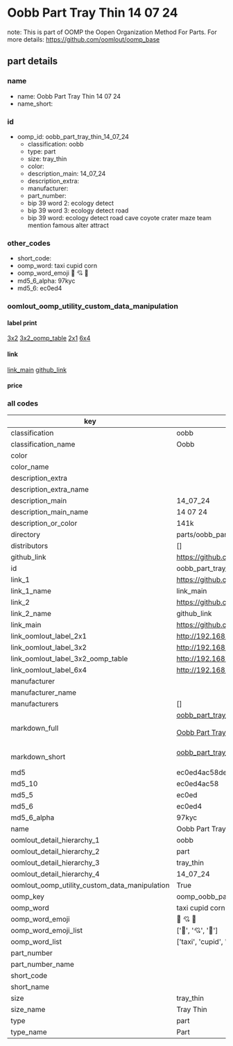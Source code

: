 # Oobb Part Tray Thin 14 07 24  

note: This is part of OOMP the Oopen Organization Method For Parts. For more details: https://github.com/oomlout/oomp_base

##  part details





### name
* name: Oobb Part Tray Thin 14 07 24
* name_short: 
### id
* oomp_id: oobb_part_tray_thin_14_07_24
  * classification: oobb
  * type: part
  * size: tray_thin
  * color: 
  * description_main: 14_07_24
  * description_extra: 
  * manufacturer: 
  * part_number: 
  * bip 39 word 2: ecology detect
  * bip 39 word 3: ecology detect road
  * bip 39 word: ecology detect road cave coyote crater maze team mention famous alter attract

### other_codes
* short_code: 
* oomp_word: taxi cupid corn
* oomp_word_emoji :taxi: :cupid: :corn:
* md5_6_alpha: 97kyc
* md5_6: ec0ed4






### oomlout_oomp_utility_custom_data_manipulation
#### label print
[3x2](http://192.168.1.245:1112/?label=oomp%2097kyc)
[3x2_oomp_table](http://192.168.1.107:1112/?label=oomp%2097kyc)
[2x1](http://192.168.1.242:1112/?label=oomp%2097kyc)
[6x4](http://192.168.1.55:1112/?label=oomp%2097kyc)    

#### link

[link_main](https://github.com/oomlout/oomlout_oomp_current_version_messy/tree/main/parts/oobb_part_tray_thin_14_07_24) [github_link](https://github.com/oomlout/oomlout_oomp_part_src/tree/main/parts/oobb_part_tray_thin_14_07_24)                             

#### price







### all codes 
| key | value |  
| --- | --- |  
| classification | oobb |  
| classification_name | Oobb |  
| color |  |  
| color_name |  |  
| description_extra |  |  
| description_extra_name |  |  
| description_main | 14_07_24 |  
| description_main_name | 14 07 24 |  
| description_or_color | 141k |  
| directory | parts/oobb_part_tray_thin_14_07_24 |  
| distributors | [] |  
| github_link | https://github.com/oomlout/oomlout_oomp_part_src/tree/main/parts/oobb_part_tray_thin_14_07_24 |  
| id | oobb_part_tray_thin_14_07_24 |  
| link_1 | https://github.com/oomlout/oomlout_oomp_current_version_messy/tree/main/parts/oobb_part_tray_thin_14_07_24 |  
| link_1_name | link_main |  
| link_2 | https://github.com/oomlout/oomlout_oomp_part_src/tree/main/parts/oobb_part_tray_thin_14_07_24 |  
| link_2_name | github_link |  
| link_main | https://github.com/oomlout/oomlout_oomp_current_version_messy/tree/main/parts/oobb_part_tray_thin_14_07_24 |  
| link_oomlout_label_2x1 | http://192.168.1.242:1112/?label=oomp%2097kyc |  
| link_oomlout_label_3x2 | http://192.168.1.245:1112/?label=oomp%2097kyc |  
| link_oomlout_label_3x2_oomp_table | http://192.168.1.107:1112/?label=oomp%2097kyc |  
| link_oomlout_label_6x4 | http://192.168.1.55:1112/?label=oomp%2097kyc |  
| manufacturer |  |  
| manufacturer_name |  |  
| manufacturers | [] |  
| markdown_full | [oobb_part_tray_thin_14_07_24](https://github.com/oomlout/oomlout_oomp_current_version_messy/tree/main/parts/oobb_part_tray_thin_14_07_24)<br>[](https://github.com/oomlout/oomlout_oomp_current_version_messy/tree/main/parts/oobb_part_tray_thin_14_07_24)<br>[Oobb Part Tray Thin 14 07 24](https://github.com/oomlout/oomlout_oomp_current_version_messy/tree/main/parts/oobb_part_tray_thin_14_07_24)<br><br> |  
| markdown_short | [oobb_part_tray_thin_14_07_24](https://github.com/oomlout/oomlout_oomp_current_version_messy/tree/main/parts/oobb_part_tray_thin_14_07_24)<br><br> |  
| md5 | ec0ed4ac58deb130ca18d24d75cf1a30 |  
| md5_10 | ec0ed4ac58 |  
| md5_5 | ec0ed |  
| md5_6 | ec0ed4 |  
| md5_6_alpha | 97kyc |  
| name | Oobb Part Tray Thin 14 07 24 |  
| oomlout_detail_hierarchy_1 | oobb |  
| oomlout_detail_hierarchy_2 | part |  
| oomlout_detail_hierarchy_3 | tray_thin |  
| oomlout_detail_hierarchy_4 | 14_07_24 |  
| oomlout_oomp_utility_custom_data_manipulation | True |  
| oomp_key | oomp_oobb_part_tray_thin_14_07_24 |  
| oomp_word | taxi cupid corn |  
| oomp_word_emoji | :taxi: :cupid: :corn: |  
| oomp_word_emoji_list | [':taxi:', ':cupid:', ':corn:'] |  
| oomp_word_list | ['taxi', 'cupid', 'corn'] |  
| part_number |  |  
| part_number_name |  |  
| short_code |  |  
| short_name |  |  
| size | tray_thin |  
| size_name | Tray Thin |  
| type | part |  
| type_name | Part |  

